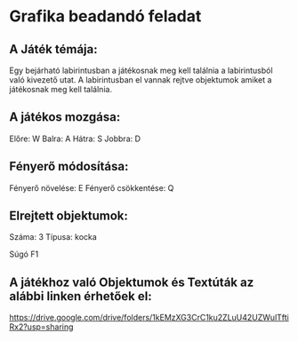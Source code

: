 # Grafika beadandó feladat

## A Játék témája:

Egy bejárható labirintusban a játékosnak meg kell találnia a labirintusból való kivezető utat. A labirintusban el vannak rejtve objektumok amiket a játékosnak meg kell találnia.

## A játékos mozgása:
  Előre: W
  Balra: A
  Hátra: S
  Jobbra: D
  
## Fényerő módosítása:
  Fényerő növelése: E
  Fényerő csökkentése: Q
  
## Elrejtett objektumok:
  Száma: 3
  Típusa: kocka

Súgó F1

## A játékhoz való Objektumok és Textúták az alábbi linken érhetőek el:

https://drive.google.com/drive/folders/1kEMzXG3CrC1ku2ZLuU42UZWulTftiRx2?usp=sharing
